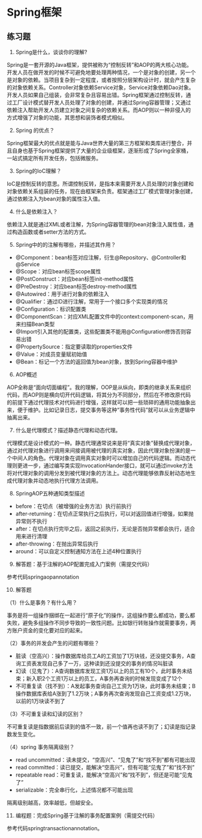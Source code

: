 # Spring框架

## 练习题

1. Spring是什么，谈谈你的理解?

Spring是一套开源的Java框架，提供被称为“控制反转”和AOP的两大核心功能。开发人员在做开发的时候不可避免地要处理两种情况，一个是对象的创建，另一个是对象的依赖。当项目复杂到一定程度，或者按照分层架构设计时，就会产生复杂的对象依赖关系。Controller对象依赖Service对象，Service对象依赖Dao对象。开发人员如果自己组装，会非常复杂且容易出错。Spring框架通过控制反转，通过工厂设计模式替开发人员处理了对象的创建，并通过Spring容器管理；又通过依赖注入帮助开发人员建立对象之间复杂的依赖关系。而AOP则以一种非侵入的方式增强了对象的功能，其思想和装饰者模式相似。

2. Spring 的优点？

Spring框架最大的优点就是能与Java世界大量的第三方框架和类库进行整合，并且自身也基于Spring框架提供了大量的企业级框架，逐渐形成了Spring全家桶，一站式搞定所有开发任务，包括微服务。

3. Spring的IoC理解？

IoC是控制反转的意思。所谓控制反转，是指本来需要开发人员处理的对象创建和对象依赖关系组装的任务，现在由框架来负责。框架通过工厂模式管理对象创建，通过依赖注入为bean对象的属性注入值。

4. 什么是依赖注入？

依赖注入就是通过XML或者注解，为Spring容器管理的bean对象注入属性值，通过构造函数或者setter方法的方式。

5. Spring中的的注解有哪些，并描述其作用？

* @Component：bean标签对应注解，衍生@Repository、@Controller和@Service
* @Scope：对应bean标签scope属性
* @PostConstruct：对应bean标签init-method属性
* @PreDestroy：对应bean标签destroy-method属性
* @Autowired：用于进行对象的依赖注入
* @Qualifier：通过ID进行注解，常用于一个接口多个实现类的情况
* @Configuration：标识配置类
* @ComponentScan：对应XML配置文件中的context:component-scan，用来扫描Bean类型
* @Import引入其他的配置类，这些配置类不能用@Configuration修饰否则容易出错
* @PropertySource：指定要读取的properties文件
* @Value：对成员变量赋初始值
* @Bean：标记一个方法的返回值为bean对象，放到Spring容器中维护

6. AOP概述

AOP全称是“面向切面编程”。我的理解，OOP是从纵向，即类的继承关系来组织代码，而AOP则是横向切开代码逻辑，将其分为不同部分，然后在不修改原代码的前提下通过代理技术对代码进行增强，这样就可以把一些琐碎的通用功能抽象出来，便于维护。比如记录日志，提交事务等这种“事务性代码”就可以从业务逻辑中抽离出来。

7. 什么是代理模式？描述静态代理和动态代理。

代理模式是设计模式的一种。静态代理通常说来是将“真实对象”替换成代理对象，通过对代理对象进行调用来间接调用被代理的真实对象，因此代理对象扮演的是一个中间人的角色。代理对象在调用真实对象时可以增加自己的代码逻辑。而动态代理则更进一步，通过编写类实现InvocationHander接口，就可以通过invoke方法将对代理对象的调用分发到被代理对象的方法上。动态代理能够依靠反射动态地生成代理对象并动态地执行代理方法调用。

8. SpringAOP五种通知类型描述

* before：在切点（被增强的业务方法）执行前执行
* after-returning：在切点正常执行之后执行，可以对返回值进行增强，如果抛异常则不执行
* after：在切点执行完毕之后，返回之前执行，无论是否抛异常都会执行，适合用来进行清理
* after-throwing：在抛出异常后执行
* around：可以自定义控制通知方法在上述4种位置执行

9. 解答题：基于注解的AOP配置完成入门案例（需提交代码）

参考代码springaopannotation

10. 解答题

（1）什么是事务？有什么用？

事务是将一组操作捆绑在一起进行“原子化”的操作，这组操作要么都成功，要么都失败，避免多组操作不同步导致的一致性问题。比如银行转账操作就需要事务，两方账户资金的变化要对应的起来。

（2）事务的并发会产生的问题有哪些？

* 脏读（空高兴）：操作数据库给员工A的工资加了1万块钱，还没提交事务，A查询工资表发现自己多了一万，这种读到还没提交的事务的情况叫脏读
* 幻读（见鬼了）：A查询数据库发现工资1万以上的员工有10个，此时事务未结束；新入职2个工资1万以上的员工，A事务再查询的时候发现变成了12个
* 不可重复读（找不到）：A发起事务查询自己工资为1万块，此时事务未结束；B操作数据库表给A涨到了1.2万块；A事务再次查询发现自己工资变成1.2万块，以前的1万块读不到了

（3）不可重复读和幻读的区别？

不可重复读是指数据前后读到的值不一致，前一个值再也读不到了；幻读是指记录数发生变化。

（4）spring 事务隔离级别？

* read uncommitted：读未提交，“空高兴”、“见鬼了”和“找不到”都有可能出现
* read committed：读已提交，能解决“空高兴”，但有可能“见鬼了”和“找不到”
* repeatable read：可重复读，能解决“空高兴”和“找不到”，但还是可能“见鬼了”
* serializable：完全串行化，上述情况都不可能出现

隔离级别越高，效率越低，但越安全。

11. 编程题：完成Spring基于注解的事务配置案例（需提交代码）

参考代码springtransactionannotation。
